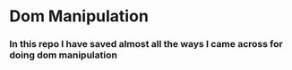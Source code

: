 # Dom Manipulation

### In this repo I have saved almost all the ways I came across for doing dom manipulation

